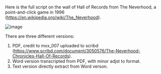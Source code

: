 Here is the full script on the wall of Hall of Records from The Neverhood, a point-and-click game in 1996 (https://en.wikipedia.org/wiki/The_Neverhood).

![image](https://upload.wikimedia.org/wikipedia/en/thumb/1/12/The_Neverhood_-_box_art.jpg)

There are three different versions:
1. PDF, credit to mxx_007 uploaded to scribd (https://www.scribd.com/document/3050576/The-Neverhood-Chronicles-Hall-Of-Records).
2. Word version transcripted from PDF, with minor adjst to format.
3. Text version directly extract from Word verson.

